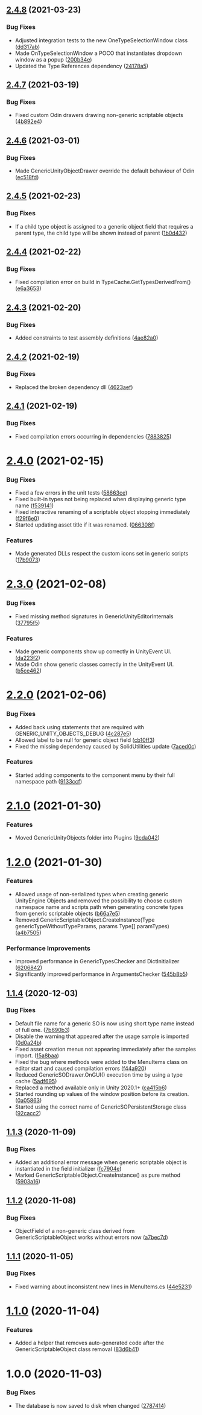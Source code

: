 ## [2.4.8](https://github.com/SolidAlloy/GenericUnityObjects/compare/2.4.7...2.4.8) (2021-03-23)


### Bug Fixes

* Adjusted integration tests to the new OneTypeSelectionWindow class ([dd317ab](https://github.com/SolidAlloy/GenericUnityObjects/commit/dd317ab123cbc99353ef5e0bae62fca99bc63ef3))
* Made OnTypeSelectionWindow a POCO that instantiates dropdown window as a popup ([200b34e](https://github.com/SolidAlloy/GenericUnityObjects/commit/200b34ee9500502f4141ee8320f14594829337ef))
* Updated the Type References dependency ([24178a5](https://github.com/SolidAlloy/GenericUnityObjects/commit/24178a574c5317a34a232ae6922384b06b795992))

## [2.4.7](https://github.com/SolidAlloy/GenericUnityObjects/compare/2.4.6...2.4.7) (2021-03-19)


### Bug Fixes

* Fixed custom Odin drawers drawing non-generic scriptable objects ([4b892e4](https://github.com/SolidAlloy/GenericUnityObjects/commit/4b892e462963b79c0f01cc4f4216c639e869ebd3))

## [2.4.6](https://github.com/SolidAlloy/GenericUnityObjects/compare/2.4.5...2.4.6) (2021-03-01)


### Bug Fixes

* Made GenericUnityObjectDrawer override the default behaviour of Odin ([ec518fd](https://github.com/SolidAlloy/GenericUnityObjects/commit/ec518fd3bd7273418b24d01dfd073c9e2d85e871))

## [2.4.5](https://github.com/SolidAlloy/GenericUnityObjects/compare/2.4.4...2.4.5) (2021-02-23)


### Bug Fixes

* If a child type object is assigned to a generic object field that requires a parent type, the child type will be shown instead of parent ([1b0d432](https://github.com/SolidAlloy/GenericUnityObjects/commit/1b0d432f6a50af9fba14ea66644f65672d7001a2))

## [2.4.4](https://github.com/SolidAlloy/GenericUnityObjects/compare/2.4.3...2.4.4) (2021-02-22)


### Bug Fixes

* Fixed compilation error on build in TypeCache.GetTypesDerivedFrom() ([e6a3653](https://github.com/SolidAlloy/GenericUnityObjects/commit/e6a3653e99f5f4fa86e06f0e69d743be73fb72cf))

## [2.4.3](https://github.com/SolidAlloy/GenericUnityObjects/compare/2.4.2...2.4.3) (2021-02-20)


### Bug Fixes

* Added constraints to test assembly definitions ([4ae82a0](https://github.com/SolidAlloy/GenericUnityObjects/commit/4ae82a03251590e2a09275af5f20ae455f85004e))

## [2.4.2](https://github.com/SolidAlloy/GenericUnityObjects/compare/2.4.1...2.4.2) (2021-02-19)


### Bug Fixes

* Replaced the broken dependency dll ([4623aef](https://github.com/SolidAlloy/GenericUnityObjects/commit/4623aef2783fe3ae99dba5f8eb99bee2c277394b))

## [2.4.1](https://github.com/SolidAlloy/GenericUnityObjects/compare/2.4.0...2.4.1) (2021-02-19)


### Bug Fixes

* Fixed compilation errors occurring in dependencies ([7883825](https://github.com/SolidAlloy/GenericUnityObjects/commit/7883825776e1572d516652973a76f9942e95a710))

# [2.4.0](https://github.com/SolidAlloy/GenericUnityObjects/compare/2.3.0...2.4.0) (2021-02-15)


### Bug Fixes

* Fixed a few errors in the unit tests ([58663ce](https://github.com/SolidAlloy/GenericUnityObjects/commit/58663ce2fc8fd8c1f10249b824d2f6a7379228fd))
* Fixed built-in types not being replaced when displaying generic type name ([f539141](https://github.com/SolidAlloy/GenericUnityObjects/commit/f539141fda421540481ba4cb6f21723b5d88772c))
* Fixed interactive renaming of a scriptable object stopping immediately ([f29f6e0](https://github.com/SolidAlloy/GenericUnityObjects/commit/f29f6e0ece574bb9775049e95c3a07eafd291286))
* Started updating asset title if it was renamed. ([066308f](https://github.com/SolidAlloy/GenericUnityObjects/commit/066308fe908f30b1d3a0d389a1eebd20a7e0e95a))


### Features

* Made generated DLLs respect the custom icons set in generic scripts ([17b9073](https://github.com/SolidAlloy/GenericUnityObjects/commit/17b907357855b9c7f4a15021e9dfd97d88684c03))

# [2.3.0](https://github.com/SolidAlloy/GenericUnityObjects/compare/2.2.0...2.3.0) (2021-02-08)


### Bug Fixes

* Fixed missing method signatures in GenericUnityEditorInternals ([37795f5](https://github.com/SolidAlloy/GenericUnityObjects/commit/37795f555401e326f945a950f286df76fd26b9c8))


### Features

* Made generic components show up correctly in UnityEvent UI. ([da223f2](https://github.com/SolidAlloy/GenericUnityObjects/commit/da223f2dd08b1fe105b6c13ed25d3a53157b3e17))
* Made Odin show generic classes correctly in the UnityEvent UI. ([b5ce462](https://github.com/SolidAlloy/GenericUnityObjects/commit/b5ce462f510db3147e6b9df28bda5936b6d223d8))

# [2.2.0](https://github.com/SolidAlloy/GenericUnityObjects/compare/2.1.0...2.2.0) (2021-02-06)


### Bug Fixes

* Added back using statements that are required with GENERIC_UNITY_OBJECTS_DEBUG ([4c287e5](https://github.com/SolidAlloy/GenericUnityObjects/commit/4c287e544e0f775ee04bfd0caa92868ba4418431))
* Allowed label to be null for generic object field ([cb10ff3](https://github.com/SolidAlloy/GenericUnityObjects/commit/cb10ff3c83492967058bd0e354a130a7cbdf559b))
* Fixed the missing dependency caused by SolidUtilities update ([7aced0c](https://github.com/SolidAlloy/GenericUnityObjects/commit/7aced0c644518c3250d5fb9523847795847ce75a))


### Features

* Started adding components to the component menu by their full namespace path ([9133ccf](https://github.com/SolidAlloy/GenericUnityObjects/commit/9133ccfbb71313fd66a523b9793a50b8168ffe4b))

# [2.1.0](https://github.com/SolidAlloy/GenericUnityObjects/compare/2.0.1...2.1.0) (2021-01-30)


### Features

* Moved GenericUnityObjects folder into Plugins ([9cda042](https://github.com/SolidAlloy/GenericUnityObjects/commit/9cda04242bb04392e30a2fa128030f387ad44bb9))

# [1.2.0](https://github.com/SolidAlloy/GenericScriptableObjects/compare/1.1.5...1.2.0) (2021-01-30)


### Features

* Allowed usage of non-serialized types when creating generic UnityEngine Objects and removed the possibility to choose custom namespace name and scripts path when generating concrete types from generic scriptable objects ([b66a7e5](https://github.com/SolidAlloy/GenericScriptableObjects/commit/b66a7e5d46c869d2fc49cc624bab8a3cae14d830))
* Removed GenericScriptableObject.CreateInstance(Type genericTypeWithoutTypeParams, params Type[] paramTypes) ([a4b7505](https://github.com/SolidAlloy/GenericScriptableObjects/commit/a4b750591d582770a393c5fc8c8cd5f38429081c))


### Performance Improvements

* Improved performance in GenericTypesChecker and DictInitializer ([6206842](https://github.com/SolidAlloy/GenericScriptableObjects/commit/6206842e562ad28fcaaa9cb8c6a23cbc1fab77e7))
* Significantly improved performance in ArgumentsChecker ([545b8b5](https://github.com/SolidAlloy/GenericScriptableObjects/commit/545b8b5069d933abf9fc5d1ca5940e8c34bfc665))

## [1.1.4](https://github.com/SolidAlloy/GenericScriptableObjects/compare/1.1.3...1.1.4) (2020-12-03)


### Bug Fixes

* Default file name for a generic SO is now using short type name instead of full one. ([7b690b3](https://github.com/SolidAlloy/GenericScriptableObjects/commit/7b690b35ed70cc54e7da602036ceb49a8e286da6))
* Disable the warning that appeared after the usage sample is imported ([0d0a24b](https://github.com/SolidAlloy/GenericScriptableObjects/commit/0d0a24ba27d2ef1b02fe24e21ab6e82cd9fbb146))
* Fixed asset creation menus not appearing immediately after the samples import. ([15a8baa](https://github.com/SolidAlloy/GenericScriptableObjects/commit/15a8baa459cdb9201dda2aa0aae3e97a03640530))
* Fixed the bug where methods were added to the MenuItems class on editor start and caused compilation errors ([f44a920](https://github.com/SolidAlloy/GenericScriptableObjects/commit/f44a920abdb6f14ad1985d8731296ecaa5c376b6))
* Reduced GenericSODrawer.OnGUI() execution time by using a type cache ([5adf695](https://github.com/SolidAlloy/GenericScriptableObjects/commit/5adf695af67273d54ad6fdbe271c06a0f09823a7))
* Replaced a method available only in Unity 2020.1+ ([ca415b6](https://github.com/SolidAlloy/GenericScriptableObjects/commit/ca415b61d4478ba8c073f24592552d22c00da5d1))
* Started rounding up values of the window position before its creation. ([0a05863](https://github.com/SolidAlloy/GenericScriptableObjects/commit/0a058633b03f28f3e59dc9c2ea96d2c8e784879a))
* Started using the correct name of GenericSOPersistentStorage class ([92cacc2](https://github.com/SolidAlloy/GenericScriptableObjects/commit/92cacc24a9a8eb3234da4437c3f1a934a2b9f924))

## [1.1.3](https://github.com/SolidAlloy/GenericScriptableObjects/compare/1.1.2...1.1.3) (2020-11-09)


### Bug Fixes

* Added an additional error message when generic scriptable object is instantiated in the field initializer ([fc7904e](https://github.com/SolidAlloy/GenericScriptableObjects/commit/fc7904e84f7acc0808dccb2c4db4bd8490599348))
* Marked GenericScriptableObject.CreateInstance() as pure method ([5903a16](https://github.com/SolidAlloy/GenericScriptableObjects/commit/5903a1666a3cb9b63e42b5772f8236bc802f5a78))

## [1.1.2](https://github.com/SolidAlloy/GenericScriptableObjects/compare/1.1.1...1.1.2) (2020-11-08)


### Bug Fixes

* ObjectField of a non-generic class derived from GenericScriptableObject works without errors now ([a7bec7d](https://github.com/SolidAlloy/GenericScriptableObjects/commit/a7bec7d332f651043126206e1858ce38da639ec9))

## [1.1.1](https://github.com/SolidAlloy/GenericScriptableObjects/compare/1.1.0...1.1.1) (2020-11-05)


### Bug Fixes

* Fixed warning about inconsistent new lines in MenuItems.cs ([44e5231](https://github.com/SolidAlloy/GenericScriptableObjects/commit/44e5231d5b3dd0e980641db24e37744437433a01))

# [1.1.0](https://github.com/SolidAlloy/GenericScriptableObjects/compare/1.0.0...1.1.0) (2020-11-04)


### Features

* Added a helper that removes auto-generated code after the GenericScriptableObject class removal ([83d6b41](https://github.com/SolidAlloy/GenericScriptableObjects/commit/83d6b419a13d33bb34b12a599b50179983329384))

# 1.0.0 (2020-11-03)


### Bug Fixes

* The database is now saved to disk when changed ([2787414](https://github.com/SolidAlloy/GenericScriptableObjects/commit/27874147f4ab49e87d497fbb5fb65df12d5e14e3))
